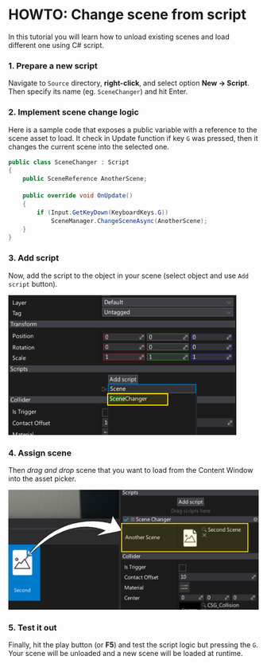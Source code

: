 # HOWTO: Change scene from script

In this tutorial you will learn how to unload existing scenes and load different one using C# script.

### 1. Prepare a new script

Navigate to `Source` directory, **right-click**, and select option **New -> Script**. Then specify its name (eg. `SceneChanger`) and hit Enter.

### 2. Implement scene change logic

Here is a sample code that exposes a public variable with a reference to the scene asset to load. It check in Update function if key `G` was pressed, then it changes the current scene into the selected one.

```cs
public class SceneChanger : Script
{
	public SceneReference AnotherScene;

	public override void OnUpdate()
	{
		if (Input.GetKeyDown(KeyboardKeys.G))
			SceneManager.ChangeSceneAsync(AnotherScene);
	}
}
```

### 3. Add script

Now, add the script to the object in your scene (select object and use `Add script` button).

![Change Scene From Code](media/change-scene-1.png)

### 4. Assign scene

Then *drag and drop* scene that you want to load from the Content Window into the asset picker.

![Change Scene From Code](media/change-scene-2.png)

### 5. Test it out

Finally, hit the play button (or **F5**) and test the script logic but pressing the `G`. Your scene will be unloaded and a new scene will be loaded at runtime.

